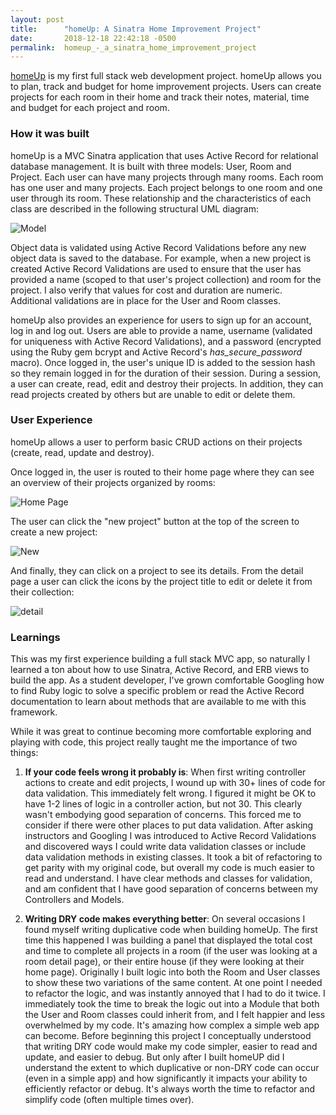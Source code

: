 ```yaml
---
layout: post
title:      "homeUp: A Sinatra Home Improvement Project"
date:       2018-12-18 22:42:18 -0500
permalink:  homeup_-_a_sinatra_home_improvement_project
---
```



[homeUp](https://github.com/efkarst/homeup) is my first full stack web development project. homeUp allows you to plan, track and budget for home improvement projects. Users can create projects for each room in their home and track their notes, material, time and budget for each project and room. 

### How it was built
homeUp is a MVC Sinatra application that uses Active Record for relational database management. It is built with three models: User, Room and Project. Each user can have many projects through many rooms. Each room has one user and many projects. Each project belongs to one room and one user through its room. These relationship and the characteristics of each class are described in the following structural UML diagram: 

![Model](https://unne2a.bn.files.1drv.com/y4mu7J5PZ-1atKll871ER7qV2sv1aofoylxIv8GHMOj2JNJCzgp5eZdxR-pHvDGPDSQvFsV31xQhShWldTU_rXrXWgg654gNdI8G8OUcTtPgkLeKHbx4hVeeAJFEdlbC8jqnveJ8bDjaRT4a-KLY4lGcz-_vXu8wszVVJZzuVgNwZaVynxoqKCcK86y19aKlbmfhznXGBQcWtX2fa6UL18T8Q?width=660&height=285&cropmode=none)

Object data is validated using Active Record Validations before any new object data is saved to the database. For example, when a new project is created Active Record Validations are used to ensure that the user has provided a name (scoped to that user's project collection) and room for the project. I also verify that values for cost and duration are numeric. Additional validations are in place for the User and Room classes.

homeUp also provides an experience for users to sign up for an account, log in and log out. Users are able to provide a name, username (validated for uniqueness with Active Record Validations), and a password (encrypted using the Ruby gem bcrypt and Active Record's *has_secure_password* macro). Once logged in, the user's unique ID is added to the session hash so they remain logged in for the duration of their session. During a session, a user can create, read, edit and destroy their projects. In addition, they can read projects created by others but are unable to edit or delete them. 

### User Experience

homeUp allows a user to perform basic CRUD actions on their projects (create, read, update and destroy). 

Once logged in, the user is routed to their home page where they can see an overview of their projects organized by rooms: 

![Home Page](https://hrythq.bn.files.1drv.com/y4m-dzxXzKe6p6JebL8UoZCg3A-eRj8RyOSP0wObhf8jlsMoIkkthDApzr0aVv91O4NVvBvdOPlpLz5bDOitHU51M6o3xD2Ey_OSr30mmVF5_UpZ6AC0o6Lj6tVf3z2tKC6oDK-MA9N1rFDLcnVYYs_yfx1KLws1Lz3dGfP-JiWeXVHtB7lKX2dI-js5CwqwpEctTl35uarcaxv6WLXn0aXZw?width=660&height=488&cropmode=none)


The user can click the "new project" button at the top of the screen to create a new project:

![New](https://wpwoka.bn.files.1drv.com/y4mAmD5jULXErb3Hr9HzPAjyZkZ-YvZ5Feo0aXF1aHAqk7OSHH3N90R5WWUOQWjt88I3qFNTHMmoPQboWBm_Q3yX1f-HPqg5vpGzJYnFKOUi77xjW_qSSBaSHAROaNy24AvZJakbOdgqAZESbiCCTjx6d_fIR_4ViOUCsQ0mKYOjbfKFM4zU_Ols9zjponriHZIM1Fq-agR8C2lC3Ynq8kb4Q?width=660&height=481&cropmode=none)


And finally, they can click on a project to see its details. From the detail page a user can click the icons by the project title to edit or delete it from their collection:

![detail](https://60fseg.bn.files.1drv.com/y4mzdacVcP5RGGGABgCKjXRQMytiYB_uCsjlvgIaeMmkw7mS9QGK_agfXbz6I-Ld2dPSSLuQ6ibAmIxv3QTZQFnjShsIL2i2fz0OwDTQShm180BbaLMz8qGWHgHIvXYeY_0PFTqXDt0IYwuq_jASCrPgc1leQe1niv-DT15qV_FilydA2YP9wSv753Yn1sLALvW8AJJj94u9oyG0hubxwC4pA?width=660&height=482&cropmode=none)


### Learnings

This was my first experience building a full stack MVC app, so naturally I learned a ton about how to use Sinatra, Active Record, and ERB views to build the app. As a student developer, I've grown comfortable Googling how to find Ruby logic to solve a specific problem or read the Active Record documentation to learn about methods that are available to me with this framework. 

While it was great to continue becoming more comfortable exploring and playing with code, this project really taught me the importance of two things:

1. **If your code feels wrong it probably is**: When first writing controller actions to create and edit projects, I wound up with 30+ lines of code for data validation. This immediately felt wrong. I figured it might be OK to have 1-2 lines of logic in a controller action, but not 30. This clearly wasn't embodying good separation of concerns. This forced me to consider if there were other places to put data validation. After asking instructors and Googling I was introduced to Active Record Validations and discovered ways I could write data validation classes or include data validation methods in existing classes. It took a bit of refactoring to get parity with my original code, but overall my code is much easier to read and understand. I have clear methods and classes for validation, and am confident that I have good separation of concerns between my Controllers and Models.

2. **Writing DRY code makes everything better**: On several occasions I found myself writing duplicative code when building homeUp. The first time this happened I was building a panel that displayed the total cost and time to complete all projects in a room (if the user was looking at a room detail page), or their entire house (if they were looking at their home page). Originally I built logic into both the Room and User classes to show these two variations of the same content. At one point I needed to refactor the logic, and was instantly annoyed that I had to do it twice. I immediately took the time to break the logic out into a Module that both the User and Room classes could inherit from, and I felt happier and less overwhelmed by my code. It's amazing how complex a simple web app can become. Before beginning this project I conceptually understood that writing DRY code would make my code simpler, easier to read and update, and easier to debug. But only after I built homeUP did I understand the extent to which duplicative or non-DRY code can occur (even in a simple app) and how significantly it impacts your ability to efficiently refactor or debug. It's always worth the time to refactor and simplify code (often multiple times over). 
